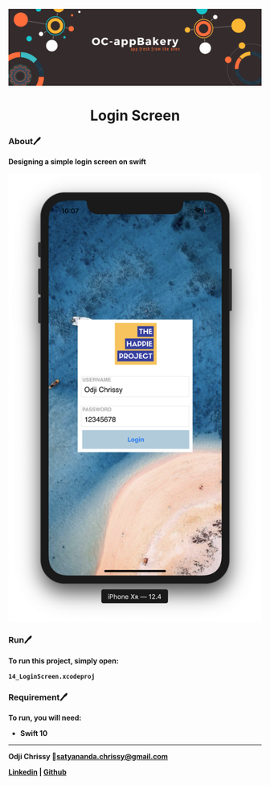 ![OC-appBakery Banner](Documentation/appBakeryBanner.png)

<center>
    <h1> <B>Login Screen </h1>
</center>

### About🖊
Designing a simple login screen on swift

<p align="center">
    <img src="Documentation/shot1.png">
</p>

### Run🖊
To run this project, simply open:
```
14_LoginScreen.xcodeproj
```

### Requirement🖊
To run, you will need:
* Swift 10

---
Odji Chrissy 📩[satyananda.chrissy@gmail.com](mailto:satyananda.chrissy@gmail.com)

[Linkedin](www.linkedin.com/in/chrissysatyananda) | [Github](https://github.com/odjichrissy)

